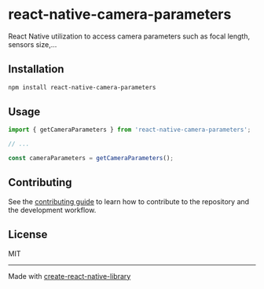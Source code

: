 # react-native-camera-parameters

React Native utilization to access camera parameters such as focal length, sensors size,...

## Installation

```sh
npm install react-native-camera-parameters
```

## Usage

```js
import { getCameraParameters } from 'react-native-camera-parameters';

// ...

const cameraParameters = getCameraParameters();
```

## Contributing

See the [contributing guide](CONTRIBUTING.md) to learn how to contribute to the repository and the development workflow.

## License

MIT

---

Made with [create-react-native-library](https://github.com/callstack/react-native-builder-bob)
